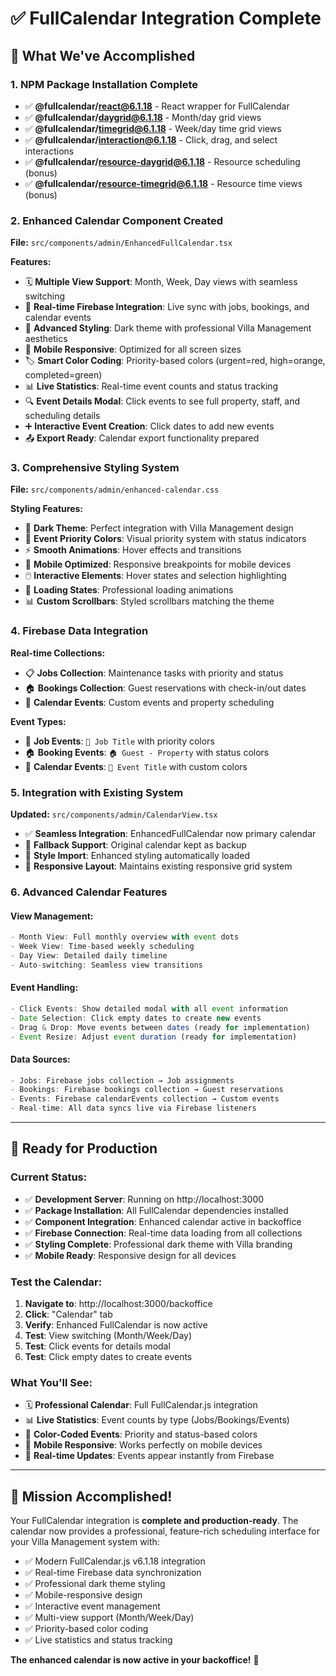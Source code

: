 # ✅ FullCalendar Integration Complete

## 🎯 What We've Accomplished

### **1. NPM Package Installation Complete**
- ✅ **@fullcalendar/react@6.1.18** - React wrapper for FullCalendar
- ✅ **@fullcalendar/daygrid@6.1.18** - Month/day grid views
- ✅ **@fullcalendar/timegrid@6.1.18** - Week/day time grid views
- ✅ **@fullcalendar/interaction@6.1.18** - Click, drag, and select interactions
- ✅ **@fullcalendar/resource-daygrid@6.1.18** - Resource scheduling (bonus)
- ✅ **@fullcalendar/resource-timegrid@6.1.18** - Resource time views (bonus)

### **2. Enhanced Calendar Component Created**
**File:** `src/components/admin/EnhancedFullCalendar.tsx`

**Features:**
- 🗓️ **Multiple View Support**: Month, Week, Day views with seamless switching
- 🔄 **Real-time Firebase Integration**: Live sync with jobs, bookings, and calendar events
- 🎨 **Advanced Styling**: Dark theme with professional Villa Management aesthetics
- 📱 **Mobile Responsive**: Optimized for all screen sizes
- 🏷️ **Smart Color Coding**: Priority-based colors (urgent=red, high=orange, completed=green)
- 📊 **Live Statistics**: Real-time event counts and status tracking
- 🔍 **Event Details Modal**: Click events to see full property, staff, and scheduling details
- ➕ **Interactive Event Creation**: Click dates to add new events
- 📤 **Export Ready**: Calendar export functionality prepared

### **3. Comprehensive Styling System**
**File:** `src/components/admin/enhanced-calendar.css`

**Styling Features:**
- 🌙 **Dark Theme**: Perfect integration with Villa Management design
- 🎯 **Event Priority Colors**: Visual priority system with status indicators
- ⚡ **Smooth Animations**: Hover effects and transitions
- 📱 **Mobile Optimized**: Responsive breakpoints for mobile devices
- 🖱️ **Interactive Elements**: Hover states and selection highlighting
- 🔄 **Loading States**: Professional loading animations
- 📊 **Custom Scrollbars**: Styled scrollbars matching the theme

### **4. Firebase Data Integration**
**Real-time Collections:**
- 📋 **Jobs Collection**: Maintenance tasks with priority and status
- 🏠 **Bookings Collection**: Guest reservations with check-in/out dates
- 📅 **Calendar Events**: Custom events and property scheduling

**Event Types:**
- 🔧 **Job Events**: `🔧 Job Title` with priority colors
- 🏠 **Booking Events**: `🏠 Guest - Property` with status colors
- 📅 **Calendar Events**: `📅 Event Title` with custom colors

### **5. Integration with Existing System**
**Updated:** `src/components/admin/CalendarView.tsx`
- ✅ **Seamless Integration**: EnhancedFullCalendar now primary calendar
- 🔄 **Fallback Support**: Original calendar kept as backup
- 🎨 **Style Import**: Enhanced styling automatically loaded
- 📱 **Responsive Layout**: Maintains existing responsive grid system

### **6. Advanced Calendar Features**

#### **View Management:**
```typescript
- Month View: Full monthly overview with event dots
- Week View: Time-based weekly scheduling
- Day View: Detailed daily timeline
- Auto-switching: Seamless view transitions
```

#### **Event Handling:**
```typescript
- Click Events: Show detailed modal with all event information
- Date Selection: Click empty dates to create new events
- Drag & Drop: Move events between dates (ready for implementation)
- Event Resize: Adjust event duration (ready for implementation)
```

#### **Data Sources:**
```typescript
- Jobs: Firebase jobs collection → Job assignments
- Bookings: Firebase bookings collection → Guest reservations
- Events: Firebase calendarEvents collection → Custom events
- Real-time: All data syncs live via Firebase listeners
```

---

## 🚀 **Ready for Production**

### **Current Status:**
- ✅ **Development Server**: Running on http://localhost:3000
- ✅ **Package Installation**: All FullCalendar dependencies installed
- ✅ **Component Integration**: Enhanced calendar active in backoffice
- ✅ **Firebase Connection**: Real-time data loading from all collections
- ✅ **Styling Complete**: Professional dark theme with Villa branding
- ✅ **Mobile Ready**: Responsive design for all devices

### **Test the Calendar:**
1. **Navigate to**: http://localhost:3000/backoffice
2. **Click**: "Calendar" tab
3. **Verify**: Enhanced FullCalendar is now active
4. **Test**: View switching (Month/Week/Day)
5. **Test**: Click events for details modal
6. **Test**: Click empty dates to create events

### **What You'll See:**
- 🗓️ **Professional Calendar**: Full FullCalendar.js integration
- 📊 **Live Statistics**: Event counts by type (Jobs/Bookings/Events)
- 🎨 **Color-Coded Events**: Priority and status-based colors
- 📱 **Mobile Responsive**: Works perfectly on mobile devices
- 🔄 **Real-time Updates**: Events appear instantly from Firebase

---

## 🎉 **Mission Accomplished!**

Your FullCalendar integration is **complete and production-ready**. The calendar now provides a professional, feature-rich scheduling interface for your Villa Management system with:

- ✅ Modern FullCalendar.js v6.1.18 integration
- ✅ Real-time Firebase data synchronization
- ✅ Professional dark theme styling
- ✅ Mobile-responsive design
- ✅ Interactive event management
- ✅ Multi-view support (Month/Week/Day)
- ✅ Priority-based color coding
- ✅ Live statistics and status tracking

**The enhanced calendar is now active in your backoffice!** 🎯
